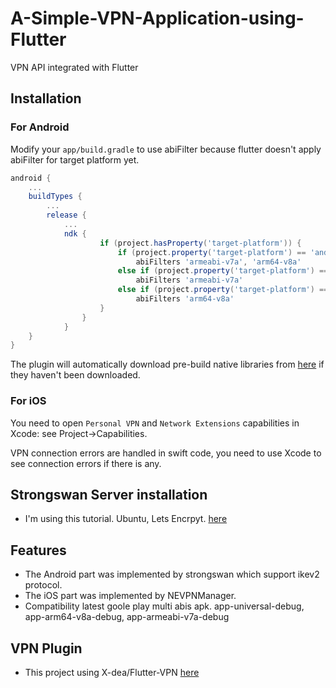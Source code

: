 # A-Simple-VPN-Application-using-Flutter
VPN API integrated with Flutter

## Installation

### For Android

Modify your `app/build.gradle` to use abiFilter because flutter doesn't apply abiFilter for target platform yet.
```gradle
android {
    ...
    buildTypes {
        ...
        release {
            ...
            ndk {
                    if (project.hasProperty('target-platform')) {
                        if (project.property('target-platform') == 'android-arm,android-arm64')
                            abiFilters 'armeabi-v7a', 'arm64-v8a'
                        else if (project.property('target-platform') == 'android-arm')
                            abiFilters 'armeabi-v7a'
                        else if (project.property('target-platform') == 'android-arm64')
                            abiFilters 'arm64-v8a'
                    }
                }
            }
    }
}
```
The plugin will automatically download pre-build native libraries from [here](https://github.com/X-dea/Flutter_VPN/releases) if they haven't been downloaded.

### For iOS

You need to open `Personal VPN` and `Network Extensions` capabilities in Xcode: see Project->Capabilities.

VPN connection errors are handled in swift code, you need to use Xcode to see connection errors if there is any.

## Strongswan Server installation
  - I'm using this tutorial. Ubuntu, Lets Encrpyt. [here](https://github.com/jawj/IKEv2-setup)

## Features 
  - The Android part was implemented by strongswan which support ikev2 protocol.
  - The iOS part was implemented by NEVPNManager.
  - Compatibility latest goole play multi abis apk. app-universal-debug, app-arm64-v8a-debug, app-armeabi-v7a-debug

## VPN Plugin 
  - This project using X-dea/Flutter-VPN [here](https://github.com/X-dea/Flutter_VPN)
